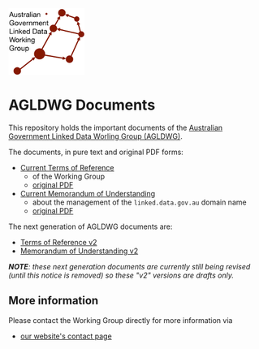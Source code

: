 ![](agldwg-logo-ochre-150.png)

# AGLDWG Documents
This repository holds the important documents of the [Australian Government Linked Data Worling Group (AGLDWG)](https://www.linked.data.gov.au/).

The documents, in pure text and original PDF forms:

* [Current Terms of Reference](ToR.md)
   * of the Working Group
   * [original PDF](ToR.pdf)
* [Current Memorandum of Understanding](MoU.md)
    * about the management of the `linked.data.gov.au` domain name
    * [original PDF](MoU.pdf)

The next generation of AGLDWG documents are:

* [Terms of Reference v2](ToR.md)
* [Memorandum of Understanding v2](MoU.md)

_**NOTE**: these next generation documents are currently still being revised (until this notice is removed) so these "v2" versions are drafts only._

## More information

Please contact the Working Group directly for more information via

* [our website's contact page](https://www.linked.data.gov.au/contact)
